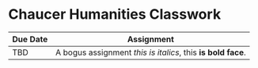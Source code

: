 # Chaucer Humanities Classwork

| Due Date | Assignment |
|----------|------------|
|TBD | A bogus assignment *this is italics*, this **is bold face**. |

